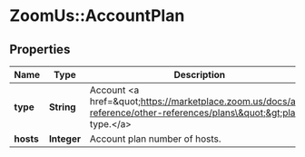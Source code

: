 # ZoomUs::AccountPlan

## Properties
Name | Type | Description | Notes
------------ | ------------- | ------------- | -------------
**type** | **String** | Account &lt;a href&#x3D;\&quot;https://marketplace.zoom.us/docs/api-reference/other-references/plans\&quot;&gt;plan type.&lt;/a&gt; | [optional] 
**hosts** | **Integer** | Account plan number of hosts. | [optional] 


